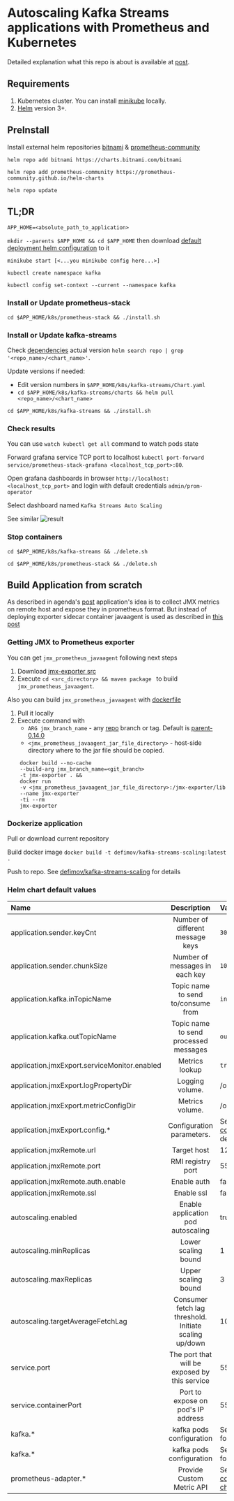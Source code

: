 # Autoscaling Kafka Streams applications with Prometheus and Kubernetes
Detailed explanation what this repo is about is available at [post](https://blog.softwaremill.com/autoscaling-kafka-streams-applications-with-kubernetes-9aed2e37d3a0).

## Requirements
1. Kubernetes cluster. You can install [minikube](https://kubernetes.io/docs/tasks/tools/install-minikube/) locally.
2. [Helm](https://helm.sh/docs/intro/install/) version 3+.

## PreInstall
Install external helm repositories [bitnami](https://github.com/bitnami/charts) & [prometheus-community](https://github.com/prometheus-community/helm-charts)

``` helm repo add bitnami https://charts.bitnami.com/bitnami ```

``` helm repo add prometheus-community https://prometheus-community.github.io/helm-charts ```

``` helm repo update ```

## TL;DR

``` APP_HOME=<absolute_path_to_application> ```

``` mkdir --parents $APP_HOME && cd $APP_HOME ``` then download [default deployment helm configuration](https://github.com/DmitryAEfimov/kafka-streams-scaling/tree/main/k8s) to it

``` minikube start [<...you minikube config here...>] ```

``` kubectl create namespace kafka ```

``` kubectl config set-context --current --namespace kafka ```

### Install or Update prometheus-stack
``` cd $APP_HOME/k8s/prometheus-stack && ./install.sh ```

### Install or Update kafka-streams
Check [dependencies](https://github.com/DmitryAEfimov/kafka-streams-scaling/blob/main/k8s/kafka-streams/Chart.yaml) actual version ``` helm search repo | grep '<repo_name>/<chart_name>' ```. 

Update versions if needed:
* Edit version numbers in ``` $APP_HOME/k8s/kafka-streams/Chart.yaml ```
* ``` cd $APP_HOME/k8s/kafka-streams/charts && helm pull <repo_name>/<chart_name> ```

``` cd $APP_HOME/k8s/kafka-streams && ./install.sh ```

### Check results
You can use ``` watch kubectl get all ``` command to watch pods state

Forward grafana service TCP port to localhost ``` kubectl port-forward service/prometheus-stack-grafana <localhost_tcp_port>:80 ```.

Open grafana dashboards in browser ``` http://localhost:<localhost_tcp_port> ``` and login with default credentials ``` admin/prom-operator ```

Select dashboard named ``` Kafka Streams Auto Scaling ```

See similar ![result](k8s/result.png)

### Stop containers
``` cd $APP_HOME/k8s/kafka-streams && ./delete.sh ```

``` cd $APP_HOME/k8s/prometheus-stack && ./delete.sh ```

## Build Application from scratch
As described in agenda's [post](https://blog.softwaremill.com/autoscaling-kafka-streams-applications-with-kubernetes-9aed2e37d3a0)
application's idea is to collect JMX metrics on remote host and expose they in prometheus format. But instead of deploying exporter sidecar container
javaagent is used as described in [this post](https://grafana.com/blog/2020/06/25/monitoring-java-applications-with-the-prometheus-jmx-exporter-and-grafana/) 

### Getting JMX to Prometheus exporter
You can get ``` jmx_prometheus_javaagent ``` following next steps
1. Download [jmx-exporter src](https://github.com/prometheus/jmx_exporter/releases)
2. Execute ```cd <src_directory> && maven package ``` to build ``` jmx_prometheus_javaagent ```.

Also you can build ``` jmx_prometheus_javaagent ``` with [dockerfile](https://github.com/DmitryAEfimov/kafka-streams-scaling/tree/separate-jmx-build/jmx-exporter)

1. Pull it locally
2. Execute command with
   * ``` ARG jmx_branch_name ``` - any [repo](https://github.com/prometheus/jmx_exporter) branch or tag. Default is [parent-0.14.0](https://github.com/prometheus/jmx_exporter/tree/parent-0.14.0)
   * ``` <jmx_prometheus_javaagent_jar_file_directory> ``` - host-side directory where to the jar file should be copied.
``` 
    docker build --no-cache
    --build-arg jmx_branch_name=<git_branch>
    -t jmx-exporter . &&
    docker run
    -v <jmx_prometheus_javaagent_jar_file_directory>:/jmx-exporter/lib
    --name jmx-exporter
    -ti --rm
    jmx-exporter
```

### Dockerize application
Pull or download current repository

Build docker image ``` docker build -t defimov/kafka-streams-scaling:latest . ```

Push to repo. See [defimov/kafka-streams-scaling](https://hub.docker.com/repository/docker/defimov/kafka-streams-scaling) for details  

### Helm chart default values

|Name|Description|Value|
|:---|:---:|:---|
|application.sender.keyCnt|Number of different message keys|``` 30 ```|
|application.sender.chunkSize|Number of messages in each key|``` 10000 ```|
|application.kafka.inTopicName|Topic name to send to/consume from|``` inScalingTopic ```|
|application.kafka.outTopicName|Topic name to send processed messages|``` outScalingTopic ```|
|application.jmxExport.serviceMonitor.enabled|Metrics lookup| ```true``` |
|application.jmxExport.logPropertyDir|Logging volume.|/opt/app/logging|
|application.jmxExport.metricConfigDir|Metrics volume.|/opt/app/metrics|
|application.jmxExport.config.*|Configuration parameters.|See [exporter configuration](https://github.com/prometheus/jmx_exporter#configuration) for details|
|application.jmxRemote.url|Target host|127.0.0.1|
|application.jmxRemote.port|RMI registry port|5555|
|application.jmxRemote.auth.enable|Enable auth|false|
|application.jmxRemote.ssl|Enable ssl|false|
|autoscaling.enabled|Enable application pod autoscaling|true|
|autoscaling.minReplicas|Lower scaling bound|1|
|autoscaling.maxReplicas|Upper scaling bound|3|
|autoscaling.targetAverageFetchLag|Consumer fetch lag threshold. Initiate scaling up/down|10000|
|service.port|The port that will be exposed by this service|5556|
|service.containerPort|Port to expose on pod's IP address|5556|
|kafka.*|kafka pods configuration|See [bitnami/kafka](https://github.com/bitnami/bitnami-docker-kafka) for details|
|kafka.*|kafka pods configuration|See [bitnami/kafka](https://github.com/bitnami/bitnami-docker-kafka) for details|
|prometheus-adapter.*|Provide Custom Metric API|See [prometheus-community/helm-charts](https://github.com/prometheus-community/helm-charts/tree/main/charts/prometheus-adapter) for details| 